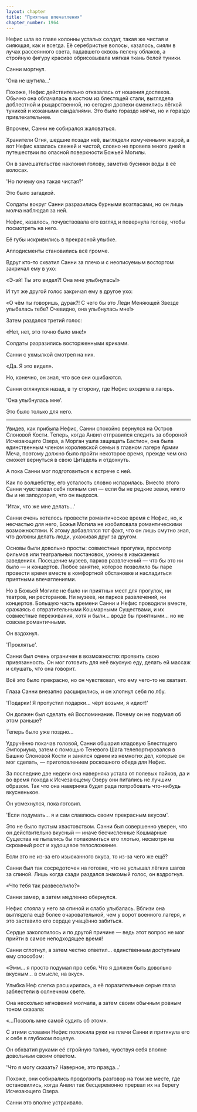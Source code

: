 ```yaml
---
layout: chapter
title: "Приятные впечатления"
chapter_number: 1964
---
```




Нефис шла во главе колонны усталых солдат, такая же чистая и сияющая, как и всегда. Её серебристые волосы, казалось, сияли в лучах рассеянного света, падавшего сквозь пелену облаков, а стройную фигуру красиво обрисовывала мягкая ткань белой туники.

Санни моргнул.

'Она не шутила...'

Похоже, Нефис действительно отказалась от ношения доспехов. Обычно она облачалась в костюм из блестящей стали, выглядела доблестной и рыцарственной, но сегодня доспехи сменились лёгкой туникой и кожаными сандалиями. Это было гораздо мягче, но и гораздо привлекательнее.

Впрочем, Санни не собирался жаловаться.

Хранители Огня, шедшие позади неё, выглядели измученными жарой, а вот Нефис казалась свежей и чистой, словно не провела много дней в путешествии по опасной поверхности Божьей Могилы.

Он в замешательстве наклонил голову, заметив бусинки воды в её волосах.

'Но почему она такая чистая?'

Это было загадкой.

Солдаты вокруг Санни разразились бурными возгласами, но он лишь молча наблюдал за ней.

Нефис, казалось, почувствовала его взгляд и повернула голову, чтобы посмотреть на него.

Её губы искривились в прекрасной улыбке.

Аплодисменты становились всё громче.

Вдруг кто-то схватил Санни за плечо и с неописуемым восторгом закричал ему в ухо:

«Э-эй! Ты это видел?! Она мне улыбнулась!»

И тут же другой голос закричал ему в другое ухо:

«О чём ты говоришь, дурак?! С чего бы это Леди Меняющей Звезде улыбалась тебе? Очевидно, она улыбнулась мне!»

Затем раздался третий голос:

«Нет, нет, это точно было мне!»

Солдаты разразились восторженными криками.

Санни с ухмылкой смотрел на них.

«Да. Я это видел».

Но, конечно, он знал, что все они ошибаются.

Санни оглянулся назад, в ту сторону, где Нефис входила в лагерь.

'Она улыбнулась мне'.

Это было только для него.

***

Увидев, как прибыла Нефис, Санни спокойно вернулся на Остров Слоновой Кости. Теперь, когда Анвил отправился следить за обороной Исчезающего Озера, а Морган ушла защищать Бастион, она была единственным членом королевской семьи в главном лагере Армии Меча, поэтому должно было пройти некоторое время, прежде чем она сможет вернуться в свою Цитадель и отдохнуть.

А пока Санни мог подготовиться к встрече с ней.

Как по волшебству, его усталость словно испарилась. Вместо этого Санни чувствовал себя полным сил — если бы не редкие зевки, никто бы и не заподозрил, что он выдохся.

'Итак, что же мне делать...'

Санни очень хотелось провести романтическое время с Нефис, но, к несчастью для него, Божья Могила не изобиловала романтическими возможностями. К этому добавлялся тот факт, что он лишь смутно знал, что должны делать люди, ухаживая друг за другом.

Основы были довольно просты: совместные прогулки, просмотр фильмов или театральных постановок, ужины в изысканных заведениях. Посещение музеев, парков развлечений — что бы это ни было — и концертов. Любое занятие, которое позволило бы паре провести время вместе в комфортной обстановке и насладиться приятными впечатлениями.

Но в Божьей Могиле не было ни приятных мест для прогулок, ни театров, ни ресторанов. Ни музеев, ни парков развлечений, ни концертов. Большую часть времени Санни и Нефис проводили вместе, сражаясь с отвратительными Кошмарными Существами, и их совместные переживания, хотя и были... вроде бы приятными... но не совсем романтичными.

Он вздохнул.

'Проклятье'.

Санни был очень ограничен в возможностях проявить свою привязанность. Он мог готовить для неё вкусную еду, делать ей массаж и слушать, что она говорит.

Всё это было прекрасно, но он чувствовал, что ему чего-то не хватает.

Глаза Санни внезапно расширились, и он хлопнул себя по лбу.

'Подарки! Я пропустил подарки... чёрт возьми, я идиот!'

Он должен был сделать ей Воспоминание. Почему он не подумал об этом раньше?

Теперь было уже поздно...

Удручённо покачав головой, Санни обшарил кладовую Блестящего Эмпориума, затем с помощью Теневого Шага телепортировался в Башню Слоновой Кости и занялся одним из немногих дел, которые он мог сделать, — приготовлением роскошного обеда для Нефис.

За последние две недели она наверняка устала от полевых пайков, да и во время похода к Исчезающему Озеру они питались не лучшим образом. Так что она наверняка будет рада попробовать что-нибудь вкусненькое.

Он усмехнулся, пока готовил.

'Если подумать... я и сам славлюсь своим прекрасным вкусом'.

Это не было пустым хвастовством. Санни был совершенно уверен, что он действительно вкусный — иначе бесчисленные Кошмарные Существа не пытались бы полакомиться его плотью, несмотря на скромный рост и худощавое телосложение.

Если это не из-за его изысканного вкуса, то из-за чего же ещё?

Санни был так сосредоточен на готовке, что не услышал лёгких шагов за спиной. Лишь когда сзади раздался знакомый голос, он вздрогнул.

«Что тебя так развеселило?»

Санни замер, а затем медленно обернулся.

Нефис стояла у него за спиной и слабо улыбалась. Вблизи она выглядела ещё более очаровательной, чем у ворот военного лагеря, и это заставило его сердце учащённо забиться.

Сердце заколотилось и по другой причине — ведь этот вопрос не мог прийти в самое неподходящее время!

Санни сглотнул, а затем честно ответил... единственным доступным ему способом:

«Эмм... я просто подумал про себя. Что я должен быть довольно вкусным... в смысле, на вкус».

Улыбка Неф слегка расширилась, а её поразительные серые глаза заблестели в солнечном свете.

Она несколько мгновений молчала, а затем своим обычным ровным тоном сказала:

«...Позволь мне самой судить об этом».

С этими словами Нефис положила руки на плечи Санни и притянула его к себе в глубоком поцелуе.

Он обхватил руками её стройную талию, чувствуя себя вполне довольным своим ответом.

'Что я могу сказать? Наверное, это правда...'

Похоже, они собирались продолжить разговор на том же месте, где остановились, когда Анвил так бесцеремонно прервал их на берегу Исчезающего Озера.

Санни это вполне устраивало.

